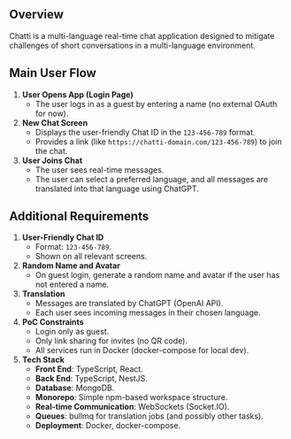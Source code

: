 ## Overview

Chatti is a multi-language real-time chat application designed to mitigate challenges of short conversations in a multi-language environment.

## Main User Flow

1. **User Opens App (Login Page)**
   - The user logs in as a guest by entering a name (no external OAuth for now).
2. **New Chat Screen**
   - Displays the user-friendly Chat ID in the `123-456-789` format.
   - Provides a link (like `https://chatti-domain.com/123-456-789`) to join the chat.
3. **User Joins Chat**
   - The user sees real-time messages.
   - The user can select a preferred language, and all messages are translated into that language using ChatGPT.

## Additional Requirements

1. **User-Friendly Chat ID**
   - Format: `123-456-789`.
   - Shown on all relevant screens.
2. **Random Name and Avatar**
   - On guest login, generate a random name and avatar if the user has not entered a name.
3. **Translation**
   - Messages are translated by ChatGPT (OpenAI API).
   - Each user sees incoming messages in their chosen language.
4. **PoC Constraints**
   - Login only as guest.
   - Only link sharing for invites (no QR code).
   - All services run in Docker (docker-compose for local dev).
5. **Tech Stack**
   - **Front End**: TypeScript, React.
   - **Back End**: TypeScript, NestJS.
   - **Database**: MongoDB.
   - **Monorepo**: Simple npm-based workspace structure.
   - **Real-time Communication**: WebSockets (Socket.IO).
   - **Queues**: bullmq for translation jobs (and possibly other tasks).
   - **Deployment**: Docker, docker-compose.
